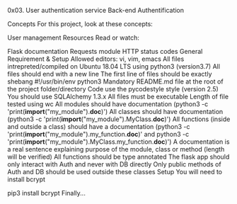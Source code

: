 0x03. User authentication service
Back-end Authentification

Concepts
For this project, look at these concepts:

User management
Resources
Read or watch:

Flask documentation
Requests module
HTTP status codes
General Requirement & Setup
Allowed editors: vi, vim, emacs
All files intrepreted/compiled on Ubuntu 18.04 LTS using python3 (version3.7)
All files should end with a new line
The first line of files should be exactly shebang #!/usr/bin/env python3
Mandatory README.md file at the root of the project folder/directory
Code use the pycodestyle style (version 2.5)
You should use SQLAlchemy 1.3.x
All files must be executable
Length of file tested using wc
All modules should have documentation (python3 -c 'print(__import__("my_module").__doc__)')
All classes should have documentation (python3 -c 'print(__import__("my_module").MyClass.__doc__)')
All functions (inside and outside a class) should have a documentation (python3 -c 'print(__import__("my_module").my_function.__doc__)' and python3 -c 'print(__import__("my_module").MyClass.my_function.__doc__)')
A documentation is a real sentence explaining purpose of the module, class or method (length will be verified)
All functions should be type annotated
The flask app should only interact with Auth and never with DB directly
Only public methods of Auth and DB should be used outside these classes
Setup
You will need to install bcrypt

pip3 install bcrypt
Finally...
